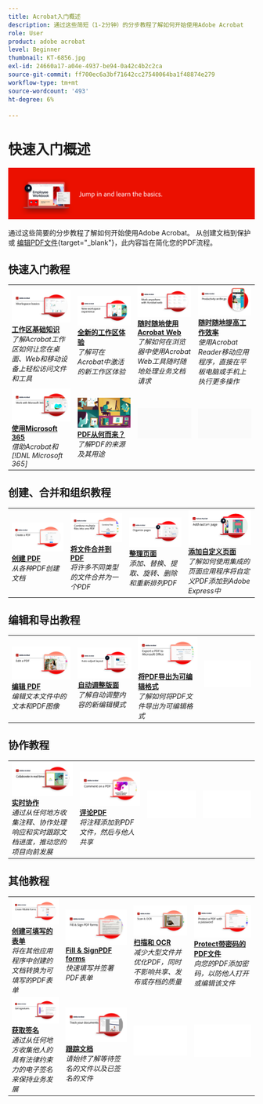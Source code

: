 ```yaml
---
title: Acrobat入门概述
description: 通过这些简短（1-2分钟）的分步教程了解如何开始使用Adobe Acrobat
role: User
product: adobe acrobat
level: Beginner
thumbnail: KT-6856.jpg
exl-id: 24660a17-a04e-4937-be94-0a42c4b2c2ca
source-git-commit: ff700ec6a3bf71642cc27540064ba1f48874e279
workflow-type: tm+mt
source-wordcount: '493'
ht-degree: 6%

---
```


# 快速入门概述

![Acrobat入门图像](../assets/Hero-GettingStarted.png)

通过这些简要的分步教程了解如何开始使用Adobe Acrobat。 从创建文档到保护或 [编辑PDF文件](https://www.adobe.com/cn/acrobat/online/pdf-editor.html){target=&quot;_blank&quot;}，此内容旨在简化您的PDF流程。

## 快速入门教程

<table style="table-layout:fixed">
<tr>
  <td>
    <a href="get-to-know-the-acrobat-dc-interface.md">
      <img alt="工作区基础知识" src="../assets/Workspace_1280.png" />
    </a>
    <div>
    <a href="get-to-know-the-acrobat-dc-interface.md"><strong>工作区基础知识</strong></a>
    </div>
    <em>了解Acrobat工作区如何让您在桌面、Web和移动设备上轻松访问文件和工具</em>
    <br>
  </td>
  <td>
    <a href="new-workspace.md">
      <img alt="全新的工作区体验" src="../assets/NewWorkspace.png" />
    </a>
    <div>
    <a href="new-workspace.md"><strong>全新的工作区体验</strong></a>
    </div>
    <em>了解可在Acrobat中激活的新工作区体验</em>
    <br>
  </td>
  <td>
    <a href="acrobatweb.md">
      <img alt="随时随地使用Acrobat Web" src="../assets/Acrobatweb_1280.png" />
    </a>
    <div>
    <a href="acrobatweb.md"><strong>随时随地使用Acrobat Web</strong></a>
    </div>
    <em>了解如何在浏览器中使用Acrobat Web工具随时随地处理业务文档请求</em>
    <br>
  </td>
  <td>
    <a href="productivity.md">
      <img alt="随时随地提高工作效率" src="../assets/Productivity_1280.png" />
    </a>
    <div>
     <a href="productivity.md"><strong>随时随地提高工作效率</strong></a>
    </div>
    <em>使用Acrobat Reader移动应用程序，直接在平板电脑或手机上执行更多操作</em>
    <br>
  </td>
</tr>
<tr>
    <td>
      <a href="../integrate/integrate-overview.md#microsoft">
        <img alt="使用Microsoft 365" src="../assets/WorkMicrosoft365_1280.png" />
      </a>
      <div>
      <a href="../integrate/integrate-overview.md#microsoft"><strong>使用Microsoft 365</strong></a>
      </div>
      <em>借助Acrobat和 [!DNL Microsoft 365]</em>
      <br>
    </td>
    <td>
      <a href="where-do-pdfs-come-from.md">
        <img alt="PDF从何而来？" src="../assets/WherePDFs.jpg" />
      </a>
      <div>
      <a href="where-do-pdfs-come-from.md"><strong>PDF从何而来？</strong></a>
      </div>
      <em>了解PDF的来源及其用途</em>
      <br>
    </td>
    <td>
    <img alt="间隔条" src="../assets/Grayspacer.png" />
      <div>
      <br>
    </td>
    <td>
    <img alt="间隔条" src="../assets/Grayspacer.png" />
      <div>
      <br>
    </td>
  </tr>
  </table>

## 创建、合并和组织教程

<table style="table-layout:fixed">
  <tr>
    <td>
      <a href="create-pdf.md">
        <img alt="创建PDF文件" src="../assets/Create.jpg" />
      </a>
      <div>
      <a href="create-pdf.md"><strong>创建 PDF</strong></a>
      </div>
      <em>从各种PDF创建文档</em>
      <br>
    </td>
    <td>
      <a href="combine-to-pdf.md">
        <img alt="Combine Files到PDF" src="../assets/Combine.jpg" />
      </a>
      <div>
      <a href="combine-to-pdf.md"><strong>将文件合并到PDF</strong></a>
      </div>
      <em>将许多不同类型的文件合并为一个PDF</em>
      <br>
    </td>
    <td>
      <a href="organize.md">
        <img alt="整理页面" src="../assets/Organize.png" />
      </a>
      <div>
      <a href="organize.md"><strong>整理页面</strong></a>
      </div>
      <em>添加、替换、提取、旋转、删除和重新排列PDF</em>
      <br>
    </td>
    <td>
      <a href="add-custom-page.md">
        <img alt="添加自定义页面" src="../assets/Custompage.png" />
      </a>
      <div>
      <a href="add-custom-page.md"><strong>添加自定义页面</strong></a>
      </div>
      <em>了解如何使用集成的页面应用程序将自定义PDF添加到Adobe Express中</em>
      <br>
    </td>
  </tr>
  </table>

## 编辑和导出教程

<table style="table-layout:fixed">
  <tr>
    <td>
      <a href="edit-pdf.md">
        <img alt="编辑 PDF" src="../assets/Edit.jpg" />
      </a>
      <div>
      <a href="edit-pdf.md"><strong>编辑 PDF</strong></a>
      </div>
      <em>编辑文本文件中的文本和PDF图像</em>
      <br>
    </td>
    <td>
      <a href="auto-adjust-layout.md">
        <img alt="自动调整版面" src="../assets/Autoadjust.png" />
      </a>
      <div>
      <a href="auto-adjust-layout.md"><strong>自动调整版面</strong></a>
      </div>
      <em>了解自动调整内容的新编辑模式</em>
      <br>
    </td>
    <td>
      <a href="export-pdf.md">
        <img alt="将PDF导出为可编辑格式" src="../assets/Export.jpg" />
      </a>
      <div>
      <a href="export-pdf.md"><strong>将PDF导出为可编辑格式</strong></a>
      </div>
      <em>了解如何将PDF文件导出为可编辑格式</em>
      <br>
    </td>
    <td>
    <img alt="间隔条" src="../assets/Whitespacer.png" />
      <div>
      <br>
    </td>
  </tr>
  </table>

## 协作教程

<table style="table-layout:fixed">
  <tr>
    <td>
      <a href="collaborate.md">
        <img alt="实时协作" src="../assets/Collaborate_1280.png" />
      </a>
      <div>
      <a href="collaborate.md"><strong>实时协作</strong></a>
      </div>
      <em>通过从任何地方收集注释、协作处理响应和实时跟踪文档进度，推动您的项目向前发展</em>
      <br>
    </td>
    <td>
      <a href="comment-on-pdf-files.md">
        <img alt="评论PDF" src="../assets/Comment.jpg" />
      </a>
      <div>
      <a href="comment-on-pdf-files.md"><strong>评论PDF</strong></a>
      </div>
      <em>将注释添加到PDF文件，然后与他人共享</em>
      <br>
    </td>
    <td>
    <img alt="间隔条" src="../assets/Whitespacer.png" />
      <div>
      <br>
    </td>
    <td>
    <img alt="间隔条" src="../assets/Whitespacer.png" />
      <div>
      <br>
    </td>
</tr>
</table>

## 其他教程

<table style="table-layout:fixed">
<tr>
  <td>
    <a href="create-fillable-forms.md">
      <img alt="创建可填写的表单" src="../assets/Form_1280.png" />
    </a>
    <div>
    <a href="create-fillable-forms.md"><strong>创建可填写的表单</strong></a>
    </div>
    <em>将在其他应用程序中创建的文档转换为可填写的PDF表单</em>
    <br>
  </td>
  <td>
    <a href="fill-and-sign.md">
      <img alt="填写并签署PDF表单" src="../assets/FillSign_1280.png" />
    </a>
    <div>
    <a href="fill-and-sign.md"><strong>Fill &amp; SignPDF forms</strong></a>
    </div>
    <em>快速填写并签署PDF表单</em>
    <br>
  </td>
  <td>
    <a href="scan-and-ocr.md">
      <img alt="扫描和 OCR" src="../assets/Scan.jpg" />
    </a>
    <div>
    <a href="scan-and-ocr.md"><strong>扫描和 OCR</strong></a>
    </div>
    <em>减少大型文件并优化PDF，同时不影响共享、发布或存档的质量</em>
    <br>
  </td>
  <td>
    <a href="password-protect.md">
      <img alt="Protect带密码的PDF文件" src="../assets/Protect.jpg" />
    </a>
    <div>
    <a href="password-protect.md"><strong>Protect带密码的PDF文件</strong></a>
    </div>
    <em>向您的PDF添加密码，以防他人打开或编辑该文件</em>
    <br>
  </td>
</tr>
<tr>
  <td>
    <a href="signatures.md">
      <img alt="获取签名" src="../assets/Signatures_1280.png" />
    </a>
    <div>
    <a href="signatures.md"><strong>获取签名</strong></a>
    </div>
    <em>通过从任何地方收集他人的具有法律约束力的电子签名来保持业务发展</em>
    <br>
  </td>
  <td>
    <a href="track.md">
      <img alt="跟踪文档" src="../assets/Track_1280.png" />
    </a>
    <div>
    <a href="track.md"><strong>跟踪文档</strong></a>
    </div>
    <em>请始终了解等待签名的文件以及已签名的文件</em>
    <br>
  </td>
  <td>
   <img alt="间隔条" src="../assets/Whitespacer.png" />
    <div>
    <br>
  </td>
  <td>
   <img alt="间隔条" src="../assets/Whitespacer.png" />
    <div>
    <br>
  </td>
</tr>
</table>
